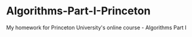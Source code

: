 # Algorithms-Part-I-Princeton
My homework for Princeton University's online course - Algorithms Part I
